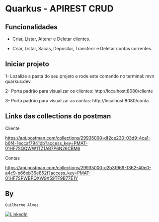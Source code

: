 # Quarkus - APIREST CRUD

## Funcionalidades

- Criar, Listar, Alterar e Deletar clientes.

- Criar, Listar, Sacas, Depositar, Transferir e Deletar contas correntes.

## Iniciar projeto

1- Lozalize a pasta do seu projeto e rode este comando no terminal: mvn quarkus:dev

2- Porta padrão para visualizar os clientes: http://localhost:8080/cliente

3- Porta padrão para visualizar as contas: http://localhost:8080/conta

## Links das collections do postman 

Cliente

https://api.postman.com/collections/29935000-df2ce230-03d9-4ca1-b6f4-1eccaf7941db?access_key=PMAT-01HF7SQQWW1TZ1AB7P6N26CBM6

Contas

https://api.postman.com/collections/29935000-e2b3f969-1362-40e0-a4c9-b66eb36e852f?access_key=PMAT-01HF7SPWBPQXW9X59TF9B77E1Y

## By
`Guilherme Alves`

[![LinkedIn](https://img.shields.io/badge/LinkedIn-0077B5?style=for-the-badge&logo=linkedin&logoColor=whiteue)](https://www.linkedin.com/in/guilherme-alves-1402i/)





